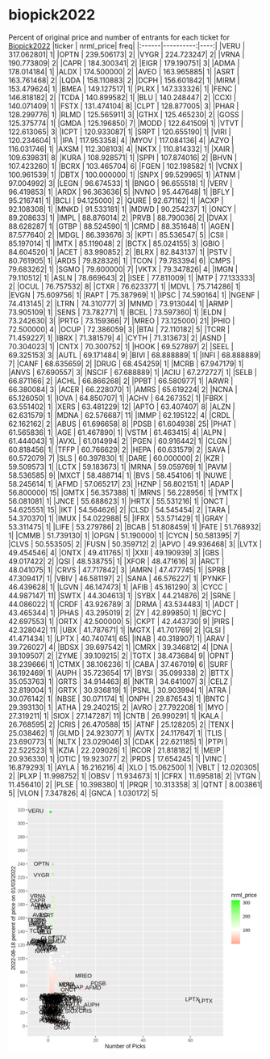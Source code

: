 # biopick2022
Percent of original price and number of entrants for each ticket for [Biopick2022](https://twitter.com/hashtag/Biopick2022)
|ticker | nrml_price| freq|
|:------|----------:|----:|
|VERU   | 317.062801|    1|
|OPTN   | 239.506173|    2|
|VYGR   | 224.723247|    2|
|VRNA   | 190.773809|    2|
|CAPR   | 184.300341|    2|
|EIGR   | 179.190751|    3|
|ADMA   | 178.014184|    1|
|ALDX   | 174.500000|    2|
|AVEO   | 163.965885|    1|
|ASRT   | 163.761468|    2|
|LQDA   | 158.110883|    2|
|DCPH   | 156.601842|    1|
|MIRM   | 153.479624|    1|
|BMEA   | 149.127517|    1|
|PLRX   | 147.333326|    1|
|FENC   | 146.818182|    2|
|TCDA   | 140.899582|    1|
|BLU    | 140.248447|    2|
|CCXI   | 140.071409|    1|
|FSTX   | 131.474104|    8|
|CLPT   | 128.877005|    3|
|PHAR   | 128.299776|    1|
|RLMD   | 125.565911|    3|
|GTHX   | 125.465230|    2|
|GOSS   | 125.375774|    1|
|GMDA   | 125.196850|    7|
|MODD   | 122.641509|    1|
|VTVT   | 122.613065|    3|
|ICPT   | 120.933087|    1|
|SRPT   | 120.655190|    1|
|VIRI   | 120.234604|    1|
|IPA    | 117.953358|    4|
|MYOV   | 117.084136|    4|
|AZYO   | 116.031746|    1|
|AXSM   | 112.308103|    4|
|NKTX   | 110.814332|    1|
|XAIR   | 109.639831|    8|
|KURA   | 108.928571|    1|
|SPPI   | 107.874016|    2|
|BHVN   | 107.423260|    1|
|BCRX   | 103.465704|    6|
|FGEN   | 102.198582|    1|
|VCNX   | 100.961539|    1|
|DBTX   | 100.000000|    1|
|SNPX   |  99.529965|    1|
|ATNM   |  97.004992|    3|
|LEGN   |  96.674533|    1|
|BNGO   |  96.655518|    1|
|VERV   |  96.419853|    1|
|ARDX   |  96.363636|    5|
|NVNO   |  95.447648|    1|
|BFLY   |  95.216741|    1|
|BCLI   |  94.125000|    2|
|QURE   |  92.671162|    1|
|ACXP   |  92.108308|    1|
|MNKD   |  91.533181|    1|
|MDWD   |  90.254237|    1|
|ONCY   |  89.208633|    1|
|IMPL   |  88.876014|    2|
|PRVB   |  88.790036|    2|
|DVAX   |  88.628287|    1|
|GTBP   |  88.524590|    1|
|CRMD   |  88.351648|    1|
|AGEN   |  87.577640|    2|
|MDGL   |  86.393676|    3|
|KPTI   |  85.536547|    5|
|CSII   |  85.197014|    1|
|IMTX   |  85.119048|    2|
|BCTX   |  85.024155|    3|
|GBIO   |  84.604520|    1|
|ACET   |  83.990852|    2|
|BLRX   |  82.843137|    1|
|PSTV   |  80.761905|    1|
|ARDS   |  79.828326|    1|
|TCON   |  79.783394|    6|
|CMPS   |  79.683262|    1|
|SGMO   |  79.600000|    7|
|VKTX   |  79.347826|    4|
|IMGN   |  79.110512|    1|
|ASLN   |  78.669643|    2|
|ISEE   |  77.811009|    1|
|MTP    |  77.133333|    2|
|OCUL   |  76.757532|    8|
|CTXR   |  76.623377|    1|
|MDVL   |  75.714286|    1|
|EVGN   |  75.609756|    1|
|RAPT   |  75.387969|    1|
|IPSC   |  74.590164|    1|
|NGENF  |  74.413145|    2|
|LTRN   |  74.310777|    3|
|MNMD   |  73.913044|    1|
|ARMP   |  73.905109|    1|
|SENS   |  73.782771|    1|
|BCEL   |  73.597360|    1|
|ELDN   |  73.242630|    3|
|PRTG   |  73.159366|    7|
|MREO   |  73.125000|   21|
|PHIO   |  72.500000|    4|
|OCUP   |  72.386059|    3|
|BTAI   |  72.110182|    5|
|TCRR   |  71.459227|    1|
|IBRX   |  71.381579|    4|
|CYTH   |  71.313673|    2|
|ASND   |  70.304023|    1|
|CNTX   |  70.300752|    1|
|HOOK   |  69.527897|    2|
|SEEL   |  69.325153|    3|
|AUTL   |  69.171484|    9|
|BIVI   |  68.888889|    1|
|INFI   |  68.888889|    7|
|CANF   |  68.635659|    2|
|DRUG   |  68.454259|    1|
|MCRB   |  67.947179|    1|
|ANVS   |  67.690557|    3|
|NSCIF  |  67.688889|    1|
|ACIU   |  67.272727|    1|
|SELB   |  66.871166|    2|
|ACHL   |  66.866268|    2|
|PPBT   |  66.580977|    1|
|ARWR   |  66.380084|    3|
|ACER   |  66.228070|    1|
|AMRS   |  65.619224|    2|
|NCNA   |  65.126050|    1|
|IOVA   |  64.850707|    1|
|ACHV   |  64.267352|    1|
|FBRX   |  63.551402|    1|
|XERS   |  63.481229|   12|
|APTO   |  63.407407|    8|
|ALZN   |  62.631579|    1|
|MDNA   |  62.576687|   11|
|IMMP   |  62.195122|    4|
|CRDL   |  62.162162|    2|
|ABUS   |  61.696658|    8|
|PDSB   |  61.604938|   25|
|PHAT   |  61.565836|    1|
|AGE    |  61.467890|    1|
|VSTM   |  61.463415|    4|
|ALPN   |  61.444043|    1|
|AVXL   |  61.014994|    2|
|PGEN   |  60.916442|    1|
|CLGN   |  60.818456|    1|
|TFFP   |  60.766629|    2|
|HEPA   |  60.631579|    2|
|SAVA   |  60.572079|    7|
|SLS    |  60.397830|    1|
|DARE   |  60.000000|    2|
|KZR    |  59.509573|    1|
|LCTX   |  59.183673|    1|
|MRNA   |  59.059769|    1|
|PAVM   |  58.536585|    9|
|MXCT   |  58.488714|    1|
|BVS    |  58.454106|    1|
|NUWE   |  58.245614|    1|
|AFMD   |  57.065217|   23|
|HZNP   |  56.802151|    1|
|ADAP   |  56.800000|   15|
|GMTX   |  56.357388|    1|
|MRNS   |  56.228956|    1|
|YMTX   |  56.081081|    1|
|JNCE   |  55.688623|    1|
|HRTX   |  55.531216|    1|
|ONCT   |  54.625551|   15|
|IKT    |  54.564626|    2|
|CLSD   |  54.545454|    2|
|TARA   |  54.370370|    1|
|IMUX   |  54.022988|    5|
|IFRX   |  53.571429|    1|
|GRAY   |  53.311475|    1|
|LIFE   |  53.279786|    2|
|BCAB   |  51.808459|    1|
|FATE   |  51.768932|    1|
|CMMB   |  51.739130|    1|
|OPGN   |  51.190000|    1|
|CYCN   |  50.581395|    7|
|CLVS   |  50.553505|    2|
|FUSN   |  50.359712|    2|
|APVO   |  49.936468|    3|
|LVTX   |  49.454546|    4|
|ONTX   |  49.411765|    1|
|XXII   |  49.190939|    3|
|GBS    |  49.017422|    2|
|QSI    |  48.538755|    1|
|XFOR   |  48.471616|    3|
|ARCT   |  48.041075|    1|
|CRVS   |  47.717842|    3|
|AMRN   |  47.477745|    1|
|SPRB   |  47.309417|    1|
|VBIV   |  46.581197|    2|
|SANA   |  46.576227|    1|
|PYNKF  |  46.439628|    1|
|LGVN   |  46.147473|    1|
|AFIB   |  45.161290|    3|
|CYCC   |  44.987147|   11|
|SWTX   |  44.304613|    1|
|SYBX   |  44.214876|    2|
|SRNE   |  44.086022|    1|
|CRDF   |  43.926789|    3|
|DRMA   |  43.534483|    1|
|ADCT   |  43.465344|    1|
|PHAS   |  43.295019|    2|
|ZY     |  42.899850|    1|
|BCYC   |  42.697553|    1|
|ORTX   |  42.500000|    5|
|CKPT   |  42.443730|    9|
|PIRS   |  42.328042|   11|
|UBX    |  41.787671|    1|
|MGTX   |  41.701769|    2|
|GLSI   |  41.471434|    1|
|LPTX   |  40.740741|   65|
|INAB   |  40.318907|    1|
|ARAV   |  39.726027|    4|
|BDSX   |  39.697542|    1|
|CMRX   |  39.346812|    4|
|DNA    |  39.109507|    2|
|ZYME   |  39.109215|    2|
|TGTX   |  38.473684|    9|
|OPNT   |  38.239666|    1|
|CTMX   |  38.106236|    1|
|CABA   |  37.467019|    6|
|SURF   |  36.192469|    1|
|AUPH   |  35.723654|   17|
|BYSI   |  35.099338|    2|
|BTTX   |  35.053763|    1|
|GRTS   |  34.914463|    8|
|NKTR   |  34.641007|    3|
|CELZ   |  32.819004|    1|
|GRTX   |  30.936819|    1|
|PSNL   |  30.903994|    1|
|ATRA   |  30.076142|    1|
|NBSE   |  30.071174|    1|
|ONPH   |  29.876543|    1|
|BNTC   |  29.393130|    1|
|ATHA   |  29.240215|    2|
|AVRO   |  27.792208|    1|
|MYO    |  27.319211|    1|
|SIOX   |  27.147287|   11|
|CNTB   |  26.990291|    1|
|KALA   |  26.768595|    2|
|CRIS   |  26.470588|   15|
|ATNF   |  25.128205|    2|
|TENX   |  25.038462|    1|
|GLMD   |  24.923077|    1|
|AVTX   |  24.117647|    1|
|TLIS   |  23.690773|    1|
|NLTX   |  23.029046|    3|
|CDAK   |  22.621185|    1|
|PTPI   |  22.522523|    1|
|KZIA   |  22.209026|    1|
|RCOR   |  21.818182|    1|
|MEIP   |  20.936330|    1|
|OTIC   |  19.923077|    2|
|PRDS   |  17.654245|    1|
|VINC   |  16.879293|    1|
|AYLA   |  16.216216|    4|
|XLO    |  15.062500|    1|
|VBLT   |  12.020305|    2|
|PLXP   |  11.998752|    1|
|OBSV   |  11.934673|    1|
|CFRX   |  11.695818|    2|
|VTGN   |  11.456410|    2|
|PLSE   |  10.398380|    1|
|PRQR   |  10.313358|    3|
|QTNT   |   8.003861|    5|
|VLON   |   7.347826|    4|
|GNCA   |   1.030172|    5|
![retvspicks](biopicks.png?raw=true)
